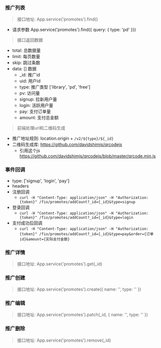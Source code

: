 ### 推广列表
> 接口地址: App.service('promotes').find()
- 请求参数
  App.service('promotes').find({ query: { type: 'pd' }})

> 接口返回数据
- total: 总数据量
- limit: 每页数量
- skip: 跳过条数
- data: [] 数据
  - _id: 推广id
  - uid: 用户id
  - type: 推广类型 ['library', 'pd', 'free']
  - pv: 访问量
  - signup: 拉新用户量
  - login: 活跃用户量
  - pay: 支付订单量
  - amount: 支付总金额

> 前端处理url和二维码生成
- 推广地址规则: location.origin + `/v2/${type}/${_id}`
- 二维码生成库: https://github.com/davidshimjs/qrcodejs
  - 引用这个js https://github.com/davidshimjs/qrcodejs/blob/master/qrcode.min.js


### 事件回调
- type: ['signup', 'login', 'pay']
- headers 
- 注册回调
  - `curl -H "Content-Type: application/json" -H "Authorization: {token}" /fio/promotes/addCount?_id={_id}&type=signup`
- 登录回调
  - `curl -H "Content-Type: application/json" -H "Authorization: {token}" /fio/promotes/addCount?_id={_id}&type=login`
- 支付成功后回调
  - `curl -H "Content-Type: application/json" -H "Authorization: {token}" /fio/promotes/addCount?_id={_id}&type=pay&order={订单id}&amount={实际支付金额}`

### 推广详情
> 接口地址: App.service('promotes').get(_id)

### 推广创建
> 接口地址: App.service('promotes').create({ name: '', type: '' })

### 推广编辑
> 接口地址: App.service('promotes').patch(_id, { name: '', type: '' })

### 推广删除
> 接口地址: App.service('promotes').remove(_id)



